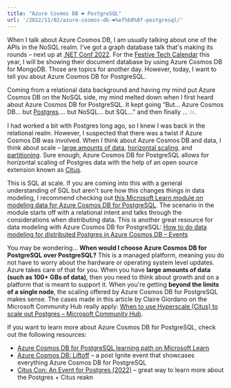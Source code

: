 ```yaml
---
title: "Azure Cosmos DB ❤️ PostgreSQL"
url: '/2022/11/02/azure-cosmos-db-❤%ef%b8%8f-postgresql/'
---
```


When I talk about Azure Cosmos DB, I am usually talking about one of the APIs in the NoSQL realm. I've got a graph database talk that's making its rounds – next up at [.NET Conf 2022](https://www.dotnetconf.net/agenda). For the [Festive Tech Calendar](https://festivetechcalendar.com/) this year, I will be showing their document database by using Azure Cosmos DB for MongoDB. Those are topics for another day. However, today, I want to tell you about Azure Cosmos DB for PostgreSQL.

Coming from a relational data background and having my mind put Azure Cosmos DB on the NoSQL side, my mind melted down when I first heard about Azure Cosmos DB for PostgreSQL. It kept going “But… Azure Cosmos DB… but [Postgres](https://www.postgresql.org/docs/current/history.html)…. but NoSQL… but SQL…” and then finally … 💥.

I had worked a bit with Postgres long ago, so I knew I was back in the relational realm. However, I suspected that there was a twist if Azure Cosmos DB was involved. When I think about Azure Cosmos DB and data, I think about scale – [large amounts of data](https://learn.microsoft.com/azure/cosmos-db/introduction?WT.mc_id=DT-MVP-4025435), [horizontal scaling](https://learn.microsoft.com/en-us/azure/cosmos-db/partitioning-overview?WT.mc_id=DT-MVP-4025435), and [partitioning](https://learn.microsoft.com/en-us/azure/cosmos-db/partitioning-overview?WT.mc_id=DT-MVP-4025435). Sure enough, Azure Cosmos DB for PostgreSQL allows for horizontal scaling of Postgres data with the help of an open source extension known as [Citus](https://www.citusdata.com/).

This is SQL at scale. If you are coming into this with a general understanding of SQL but aren't sure how this changes things in data modeling, I recommend checking out [this Microsoft Learn module on modeling data for Azure Cosmos DB for PostgreSQL](https://learn.microsoft.com/en-us/training/modules/model-data-azure-cosmos-db-postgresql/). The scenario in the module starts off with a relational intent and talks through the considerations when distributing data. This is another great resource for data modeling with Azure Cosmos DB for PostgreSQL: [How to do data modeling for distributed Postgres in Azure Cosmos DB – Events](https://learn.microsoft.com/en-us/events/azure-cosmos-db-liftoff/how-to-do-data-modeling-for-distributed-postgres-in-azure-cosmos-db)

You may be wondering… **When would I choose Azure Cosmos DB for PostgreSQL over PostgreSQL?** This is a managed platform, meaning you do not have to worry about the hardware or operating system level updates. Azure takes care of that for you. When you have **large amounts of data (such as 100+ GBs of data)**, then you need to think about growth and on a platform that is meant to support it. When you're getting **beyond the limits of a single node**, the scaling offered by Azure Cosmos DB for PostgreSQL makes sense. The cases made in this article by Claire Giordano on the Microsoft Community Hub really apply: [When to use Hyperscale (Citus) to scale out Postgres – Microsoft Community Hub](https://techcommunity.microsoft.com/t5/azure-database-for-postgresql/when-to-use-hyperscale-citus-to-scale-out-postgres/ba-p/1958269).

If you want to learn more about Azure Cosmos DB for PostgreSQL, check out the following resources:

- [Azure Cosmos DB for PostgreSQL learning path on Microsoft Learn](https://learn.microsoft.com/training/paths/azure-cosmos-db-for-postgresql/?WT.mc_id=DT-MVP-4025435)
- [Azure Cosmos DB: Liftoff](https://learn.microsoft.com/en-us/events/azure-cosmos-db-liftoff/) – a post Ignite event that showcases everything Azure Cosmos DB for PostgreSQL
- [Citus Con: An Event for Postgres (2022)](https://learn.microsoft.com/en-us/events/citus-con-postgres-2022/) – great way to learn more about the Postgres + Citus reakn
